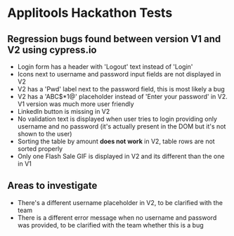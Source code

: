 # Applitools Hackathon Tests

## Regression bugs found between version V1 and V2 using cypress.io

- Login form has a header with 'Logout' text instead of 'Login'
- Icons next to username and password input fields are not displayed in V2
- V2 has a 'Pwd' label next to the password field, this is most likely a bug
- V2 has a 'ABC$*1@' placeholder instead of 'Enter your password' in V2. V1 version was much more user friendly
- LinkedIn button is missing in V2
- No validation text is displayed when user tries to login providing only username and no password (it's actually present in the DOM but it's not shown to the user)
- Sorting the table by amount **does not work** in V2, table rows are not sorted properly
- Only one Flash Sale GIF is displayed in V2 and its different than the one in V1

## Areas to investigate
- There's a different username placeholder in V2, to be clarified with the team
- There is a different error message when no username and password was provided, to be clarified with the team whether this is a bug
